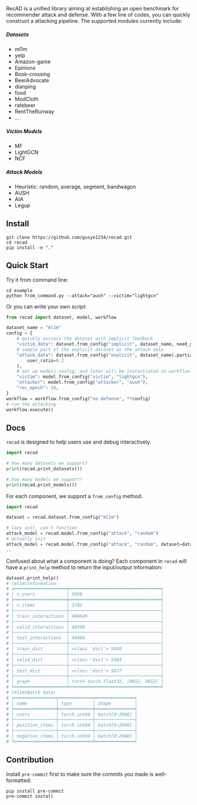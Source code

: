 RecAD is a unified library aiming at establishing an open benchmark for recommender attack and defense. With a few line of codes, you can quickly construct a attacking pipeline. The supported modules currently include:

##### Datasets

* ml1m
* yelp
* Amazon-game
* Epinions
* Book-crossing
* BeerAdvocate
* dianping
* food
* ModCloth
* ratebeer
* RentTheRunway
* ...

##### Victim Models

* MF
* LightGCN
* NCF

##### Attack Models

* Heuristic: random, average, segment, bandwagon
* AUSH
* AIA
* Legup

## Install 

```
git clone https://github.com/gusye1234/recad.git
cd recad
pip install -e "."
```

## Quick Start

Try it from command line:
```
cd example
python from_command.py --attack="aush" --victim="lightgcn"
```

Or you can write your own script:
```python
from recad import dataset, model, workflow

dataset_name = "ml1m"
config = {
    # quickly asscess the dataset with implicit feedback
    "victim_data": dataset.from_config("implicit", dataset_name, need_graph=True),
    # sample part of the explicit dataset as the attack data
    "attack_data": dataset.from_config("explicit", dataset_name).partial_sample(
        user_ratio=0.2
    ),
    # set up models config, and later will be instantiated in workflow
    "victim": model.from_config("victim", "lightgcn"),
    "attacker": model.from_config("attacker", "aush"),
    "rec_epoch": 20,
}
workflow = workflow.from_config("no defense", **config)
# run the attacking
workflow.execute()
```

## Docs

`recad` is designed to help users use and debug interactively.

```python
import recad

# how many datasets we support?
print(recad.print_datasets())

# how many models we support?
print(recad.print_models())
```

For each component, we support a `from_config` method:

```python
import recad

dataset = recad.dataset.from_config("ml1m")

# lazy init, can't function
attack_model = recad.model.from_config("attack", "random")
# actually init
attack_model = recad.model.from_config("attack", "random", dataset=dataset).I()
..
```

Confused about what a component is doing? Each component in `recad` will have a `print_help` method to return the input/output information:

```python
dataset.print_help()
# (ml1m)Information:
# ╒════════════════════╤═══════════════════════════════════╕
# │ n_users            │ 5950                              │
# ╞════════════════════╪═══════════════════════════════════╡
# │ n_items            │ 3702                              │
# ├────────────────────┼───────────────────────────────────┤
# │ train_interactions │ 468649                            │
# ├────────────────────┼───────────────────────────────────┤
# │ valid_interactions │ 49390                             │
# ├────────────────────┼───────────────────────────────────┤
# │ test_interactions  │ 49494                             │
# ├────────────────────┼───────────────────────────────────┤
# │ train_dict         │ <class 'dict'> 5950               │
# ├────────────────────┼───────────────────────────────────┤
# │ valid_dict         │ <class 'dict'> 5583               │
# ├────────────────────┼───────────────────────────────────┤
# │ test_dict          │ <class 'dict'> 5677               │
# ├────────────────────┼───────────────────────────────────┤
# │ graph              │ torch torch.float32, (9652, 9652) │
# ╘════════════════════╧═══════════════════════════════════╛
# (ml1m)Batch data:
# ╒════════════════╤═════════════╤═══════════════╕
# │ name           │ type        │ shape         │
# ╞════════════════╪═════════════╪═══════════════╡
# │ users          │ torch.int64 │ batch[0~2048] │
# ├────────────────┼─────────────┼───────────────┤
# │ positive_items │ torch.int64 │ batch[0~2048] │
# ├────────────────┼─────────────┼───────────────┤
# │ negative_items │ torch.int64 │ batch[0~2048] │
# ╘════════════════╧═════════════╧═══════════════╛
```

## Contribution

Install `pre-commit` first to make sure the commits you made is well-formatted:

```shell
pip install pre-commit
pre-commit install
```

